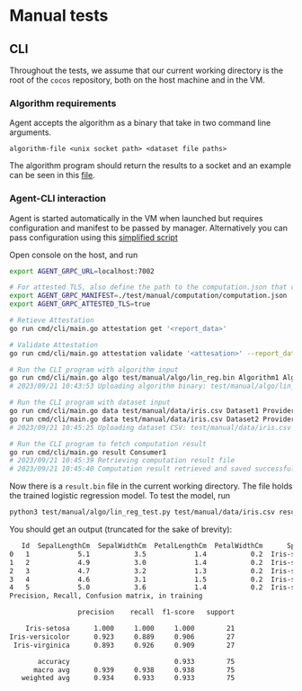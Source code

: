 # Manual tests

## CLI

Throughout the tests, we assume that our current working directory is the root of the `cocos` repository, both on the host machine and in the VM.

### Algorithm requirements

Agent accepts the algorithm as a binary that take in two command line arguments.
```shell
algorithm-file <unix socket path> <dataset file paths> 
```

The algorithm program should return the results to a socket and an example can be seen in this [file](./algo/lin_reg.py).

### Agent-CLI interaction

Agent is started automatically in the VM when launched but requires configuration and manifest to be passed by manager. Alternatively you can pass configuration using this [simplified script](./agent-config/main.go)

Open console on the host, and run

```sh
export AGENT_GRPC_URL=localhost:7002

# For attested TLS, also define the path to the computation.json that contains reference values for the fields of the attestation report
export AGENT_GRPC_MANIFEST=./test/manual/computation/computation.json
export AGENT_GRPC_ATTESTED_TLS=true

# Retieve Attestation
go run cmd/cli/main.go attestation get '<report_data>'

# Validate Attestation
go run cmd/cli/main.go attestation validate '<attesation>' --report_data '<report_data>'

# Run the CLI program with algorithm input
go run cmd/cli/main.go algo test/manual/algo/lin_reg.bin Algorithm1 AlgorithmProvider1
# 2023/09/21 10:43:53 Uploading algorithm binary: test/manual/algo/lin_reg.bin

# Run the CLI program with dataset input
go run cmd/cli/main.go data test/manual/data/iris.csv Dataset1 Provider1
go run cmd/cli/main.go data test/manual/data/iris.csv Dataset2 Provider2
# 2023/09/21 10:45:25 Uploading dataset CSV: test/manual/data/iris.csv

# Run the CLI program to fetch computation result
go run cmd/cli/main.go result Consumer1
# 2023/09/21 10:45:39 Retrieving computation result file
# 2023/09/21 10:45:40 Computation result retrieved and saved successfully!
```

Now there is a `result.bin` file in the current working directory. The file holds the trained logistic regression model. To test the model, run

```sh
python3 test/manual/algo/lin_reg_test.py test/manual/data/iris.csv result.bin
```

You should get an output (truncated for the sake of brevity):

```sh
   Id  SepalLengthCm  SepalWidthCm  PetalLengthCm  PetalWidthCm      Species
0   1            5.1           3.5            1.4           0.2  Iris-setosa
1   2            4.9           3.0            1.4           0.2  Iris-setosa
2   3            4.7           3.2            1.3           0.2  Iris-setosa
3   4            4.6           3.1            1.5           0.2  Iris-setosa
4   5            5.0           3.6            1.4           0.2  Iris-setosa
Precision, Recall, Confusion matrix, in training

                 precision    recall  f1-score   support

    Iris-setosa      1.000     1.000     1.000        21
Iris-versicolor      0.923     0.889     0.906        27
 Iris-virginica      0.893     0.926     0.909        27

       accuracy                          0.933        75
      macro avg      0.939     0.938     0.938        75
   weighted avg      0.934     0.933     0.933        75
```

